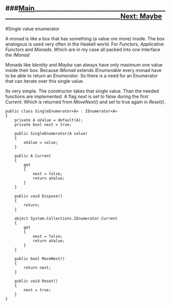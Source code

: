 ###[Main](Index.html)_____________________________________________________________________________[Next: Maybe](Maybe.html)
--------------------------
#Single value enumerator



A monad is like a box that has something (a value ore more) inside. The box analogous is used very often in the Haskell world. For *Functors*, *Applicative Functors* and *Monads*. 
Which are in my case all packed into one Interface the *IMonad*

Monads like *Identity* and *Maybe* can always have only maximum one value inside their box. 
Because *IMonad* extends *IEnumerable* every monad have to be able to return an *Enumerator*.
So there is a need for an Enumerator that can iterate over this single value.

Its very simple. The constructor takes that single value. Than the needed functions are implemented. A flag *next* is set to false during the first *Current*. Which is returned from *MoveNext()* and set to true again in *Reset()*.


	public class SingleEnumerator<A> : IEnumerator<A>
	{
	    private A aValue = default(A);
	    private bool next = true;
	
	    public SingleEnumerator(A value)
	    {
	        aValue = value;
	    }
	
	    public A Current
	    {
	        get
	        {
	            next = false;
	            return aValue;
	        }
	    }
	
	    public void Dispose()
	    {
	        return;
	    }
	
	    object System.Collections.IEnumerator.Current
	    {
	        get
	        {
	            next = false;
	            return aValue;
	        }
	    }
	
	    public bool MoveNext()
	    {
	        return next;
	    }
	
	    public void Reset()
	    {
	        next = true;
	    }
	}

